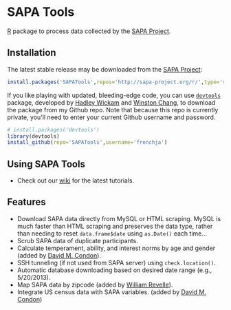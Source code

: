 SAPA Tools
==========

[R](http://www.r-project.org/) package to process data collected by 
the [SAPA Project](https://sapa-project.org).

Installation
------------
The latest stable release may be downloaded from the 
[SAPA Project](https://sapa-project.org):

```r
install.packages('SAPATools',repos='http://sapa-project.org/r/',type='source')
```

If you like playing with updated, bleeding-edge code, you can use 
[`devtools`](https://github.com/hadley/devtools) package, developed by [Hadley Wickam](http://had.co.nz/) and 
[Winston Chang](https://github.com/wch), 
to download the package from my Github repo. Note that because this repo is currently private, 
you'll need to enter your current Github username and password.

```r
# install.packages('devtools')
library(devtools)
install_github(repo='SAPATools',username='frenchja')
```

Using SAPA Tools
----------------
- Check out our [wiki](https://github.com/frenchja/SAPATools/wiki) for the latest tutorials.

Features
--------
- Download SAPA data directly from MySQL or HTML scraping. MySQL is much faster than HTML scraping and preserves the data type, rather than needing to reset `data.frame$date` using `as.Date()` each time...
- Scrub SAPA data of duplicate participants.
- Calculate temperament, ability, and interest norms by age and gender (added by [David M. Condon](https://sapa-project.org/dmc/)).
- SSH tunneling (if not used from SAPA server) using `check.location()`.
- Automatic database downloading based on desired date range (e.g., 5/20/2013).
- Map SAPA data by zipcode (added by [William Revelle](https://personality-project.org/revelle.html)).
- Integrate US census data with SAPA variables. (added by [David M. Condon](https://sapa-project.org/dmc/))
